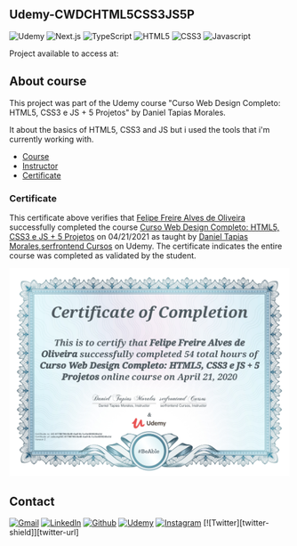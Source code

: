 ## Udemy-CWDCHTML5CSS3JS5P

<!-- PROJECT SHIELDS -->

![Udemy][udemy-shield]
![Next.js][nextjs-shield]
![TypeScript][typescript-shield]
![HTML5][html5-shield]
![CSS3][css3-shield]
![Javascript][javascript-shield]

Project available to access at:

## About course

This project was part of the Udemy course "Curso Web Design Completo: HTML5, CSS3 e JS + 5 Projetos" by Daniel Tapias Morales.

It about the basics of HTML5, CSS3 and JS but i used the tools that i'm currently working with.

- [Course][course-url]
- [Instructor][instructor-url]
- [Certificate][certificate-url]

### Certificate

This certificate above verifies that [Felipe Freire Alves de Oliveira][udemy-url] successfully completed the course [Curso Web Design Completo: HTML5, CSS3 e JS + 5 Projetos][course-url] on 04/21/2021 as taught by [Daniel Tapias Morales][instructor-url],[serfrontend Cursos][instructor2-url] on Udemy. The certificate indicates the entire course was completed as validated by the student.

<p align="center">
  <img src="/certificate.jpg">
</p>

## Contact

[![Gmail][gmail-shield]][gmail-url]
[![LinkedIn][linkedin-shield]][linkedin-url]
[![Github][github-shield]][github-url]
[![Udemy][udemy-shield]][udemy-url]
[![Instagram][instagram-shield]][instagram-url]
[![Twitter][twitter-shield]][twitter-url]

<!-- ALIAS README -->

[course-url]: https://www.udemy.com/course/curso-web-design-fundamentos-aprenda-html-css-e-javascript/
[instructor-url]: https://www.udemy.com/user/daniel-tapias-morales/
[instructor2-url]: https://www.udemy.com/user/serfrontendcursos/
[certificate-url]: https://www.udemy.com/certificate/UC-51786796-0b49-4adf-8c1a-0e4059245e3d/

<!-- CONTACT SHIELDS -->

[linkedin-shield]: https://img.shields.io/badge/-LinkedIn-white.svg?logo=linkedin&colorB=0077B5&logoColor=white
[gmail-shield]: https://img.shields.io/badge/-Gmail-black.svg?logo=gmail&colorB=D14836&logoColor=white
[github-shield]: https://img.shields.io/badge/-Github-black.svg?logo=github&colorB=181717&logoColor=white
[instagram-shield]: https://img.shields.io/badge/-Instagram-black.svg?logo=instagram&colorB=EC5252&logoColor=white
[udemy-shield]: https://img.shields.io/badge/-Udemy-black.svg?logo=udemy&colorB=EC5252&logoColor=white
[linkedin-url]: https://www.linkedin.com/in/felipe-freire-alves-de-oliveira/
[gmail-url]: mailto:fellipefreiire3@gmail.com?subject=It%20comes%20from%20Github%20profile
[github-url]: https://github.com/fellipefreiire
[instagram-url]: https://www.instagram.com/f.freire_/
[udemy-url]: https://www.udemy.com/user/felipe-freire-alves-de-oliveira/

<!-- PROJECT SHIELDS -->

[html5-shield]: https://img.shields.io/badge/-HTML5-important?style=flat&logo=HTML5&logoColor=white
[css3-shield]: https://img.shields.io/badge/-CSS3-blue?style=flat&logo=css3&logoColor=white
[javascript-shield]: https://img.shields.io/badge/-JavaScript-yellow?style=flat&logo=JavaScript&logoColor=white
[typescript-shield]: https://img.shields.io/badge/-TypeScript-blue?style=flat&logo=TypeScript&logoColor=white
[nextjs-shield]: https://img.shields.io/badge/-Next.js-black?style=flat&logo=Next.js&logoColor=white
[udemy-shield]: https://img.shields.io/badge/-Udemy-indianred?style=flat&logo=Udemy&logoColor=white

